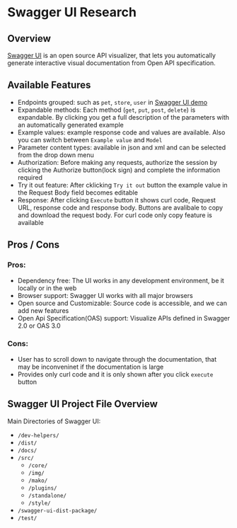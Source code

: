 # Swagger UI Research

## Overview

[Swagger UI](https://swagger.io/resources/webinars/getting-started-with-swagger/) is an open source API visualizer, that lets you automatically generate interactive visual documentation from Open API specification.

## Available Features

- Endpoints grouped: such as `pet`, `store`, `user` in 
[Swagger UI demo](https://petstore.swagger.io/#/pet/getPetById)
- Expandable methods: Each method (`get`, `put`, `post`, `delete`) is expandable. By clicking you get a full description of the parameters with an automatically generated example
- Example values: example response code and values are available. Also you can switch between `Example value` and `Model`
- Parameter content types: available in json and xml and can be selected from the drop down menu
- Authorization: Before making any requests, authorize the session by clicking the Authorize button(lock sign) and complete  the information required
- Try it out feature: After cklicking `Try it out` button the example value in the Request Body field becomes editable
- Response: After clicking `Execute` button it shows curl code, Request URL, response code and response body. Buttons are avalibale to copy and download the request body. For curl code only copy feature is available

## Pros / Cons
### Pros:

- Dependency free: The UI works in any development environment, be it locally or in the web
- Browser support: Swagger UI works with all major browsers
- Open source and Customizable: Source code is accessible, and we can add new features 
- Open Api Specification(OAS) support: Visualize APIs defined in Swagger 2.0 or OAS 3.0

### Cons:

- User has to scroll down to navigate through the documentation, that may be inconveninet if the documentation is large
- Provides only curl code and it is only shown after you click `execute` button

## Swagger UI Project File Overview
Main Directories of Swagger UI:
- `/dev-helpers/`
- `/dist/`
- `/docs/`
- `/src/`
  - `/core/`
  - `/img/`
  - `/mako/`
  - `/plugins/`
  - `/standalone/`
  - `/style/`
- `/swagger-ui-dist-package/`
- `/test/`
